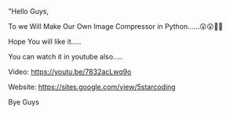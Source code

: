 "Hello Guys,

To we Will Make Our Own Image Compressor in Python......😲😲🤯🤯

Hope You will like it.....

You can watch it in youtube also.....

Video: https://youtu.be/7832acLwq9o

Website: https://sites.google.com/view/5starcoding

Bye Guys
